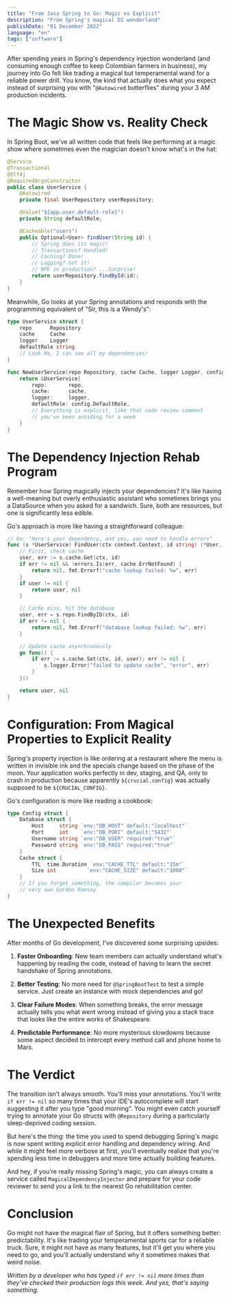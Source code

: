 ```yaml
---
title: "From Java Spring to Go: Magic vs Explicit"
description: "From Spring's magical DI wonderland"
publishDate: "01 December 2022"
language: "en"
tags: ["software"]
---
```


After spending years in Spring's dependency injection wonderland (and consuming enough coffee to keep Colombian farmers in business), my journey into Go felt like trading a magical but temperamental wand for a reliable power drill. You know, the kind that actually does what you expect instead of surprising you with "`@Autowired` butterflies" during your 3 AM production incidents.

# The Magic Show vs. Reality Check

In Spring Boot, we've all written code that feels like performing at a magic show where sometimes even the magician doesn't know what's in the hat:

```java
@Service
@Transactional
@Slf4j
@RequiredArgsConstructor
public class UserService {
    @Autowired
    private final UserRepository userRepository;

    @Value("${app.user.default-role}")
    private String defaultRole;

    @Cacheable("users")
    public Optional<User> findUser(String id) {
        // Spring does its magic!
        // Transactions? Handled!
        // Caching? Done!
        // Logging? Got it!
        // NPE in production? ...Surprise!
        return userRepository.findById(id);
    }
}
```

Meanwhile, Go looks at your Spring annotations and responds with the programming equivalent of "Sir, this is a Wendy's":

```go
type UserService struct {
    repo      Repository
    cache     Cache
    logger    Logger
    defaultRole string
    // Look Ma, I can see all my dependencies!
}

func NewUserService(repo Repository, cache Cache, logger Logger, config Config) *UserService {
    return &UserService{
        repo:       repo,
        cache:      cache,
        logger:     logger,
        defaultRole: config.DefaultRole,
        // Everything is explicit, like that code review comment
        // you've been avoiding for a week
    }
}
```

# The Dependency Injection Rehab Program

Remember how Spring magically injects your dependencies? It's like having a well-meaning but overly enthusiastic assistant who sometimes brings you a DataSource when you asked for a sandwich. Sure, both are resources, but one is significantly less edible.

Go's approach is more like having a straightforward colleague:

```go
// Go: "Here's your dependency, and yes, you need to handle errors"
func (s *UserService) FindUser(ctx context.Context, id string) (*User, error) {
    // First, check cache
    user, err := s.cache.Get(ctx, id)
    if err != nil && !errors.Is(err, cache.ErrNotFound) {
        return nil, fmt.Errorf("cache lookup failed: %w", err)
    }
    if user != nil {
        return user, nil
    }

    // Cache miss, hit the database
    user, err = s.repo.FindByID(ctx, id)
    if err != nil {
        return nil, fmt.Errorf("database lookup failed: %w", err)
    }

    // Update cache asynchronously
    go func() {
        if err := s.cache.Set(ctx, id, user); err != nil {
            s.logger.Error("failed to update cache", "error", err)
        }
    }()

    return user, nil
}
```

# Configuration: From Magical Properties to Explicit Reality

Spring's property injection is like ordering at a restaurant where the menu is written in invisible ink and the specials change based on the phase of the moon. Your application works perfectly in dev, staging, and QA, only to crash in production because apparently `${crucial.config}` was actually supposed to be `${CRUCIAL_CONFIG}`.

Go's configuration is more like reading a cookbook:

```go
type Config struct {
    Database struct {
        Host     string `env:"DB_HOST" default:"localhost"`
        Port     int    `env:"DB_PORT" default:"5432"`
        Username string `env:"DB_USER" required:"true"`
        Password string `env:"DB_PASS" required:"true"`
    }
    Cache struct {
        TTL  time.Duration `env:"CACHE_TTL" default:"15m"`
        Size int          `env:"CACHE_SIZE" default:"1000"`
    }
    // If you forget something, the compiler becomes your
    // very own Gordon Ramsay
}
```

# The Unexpected Benefits

After months of Go development, I've discovered some surprising upsides:

1. **Faster Onboarding**: New team members can actually understand what's happening by reading the code, instead of having to learn the secret handshake of Spring annotations.

2. **Better Testing**: No more need for `@SpringBootTest` to test a simple service. Just create an instance with mock dependencies and go!

3. **Clear Failure Modes**: When something breaks, the error message actually tells you what went wrong instead of giving you a stack trace that looks like the entire works of Shakespeare.

4. **Predictable Performance**: No more mysterious slowdowns because some aspect decided to intercept every method call and phone home to Mars.

# The Verdict

The transition isn't always smooth. You'll miss your annotations. You'll write `if err != nil` so many times that your IDE's autocomplete will start suggesting it after you type "good morning". You might even catch yourself trying to annotate your Go structs with `@Repository` during a particularly sleep-deprived coding session.

But here's the thing: the time you used to spend debugging Spring's magic is now spent writing explicit error handling and dependency wiring. And while it might feel more verbose at first, you'll eventually realize that you're spending less time in debuggers and more time actually building features.

And hey, if you're really missing Spring's magic, you can always create a service called `MagicalDependencyInjector` and prepare for your code reviewer to send you a link to the nearest Go rehabilitation center.

# Conclusion

Go might not have the magical flair of Spring, but it offers something better: predictability. It's like trading your temperamental sports car for a reliable truck. Sure, it might not have as many features, but it'll get you where you need to go, and you'll actually understand why it sometimes makes that weird noise.

_Written by a developer who has typed `if err != nil` more times than they've checked their production logs this week. And yes, that's saying something._
